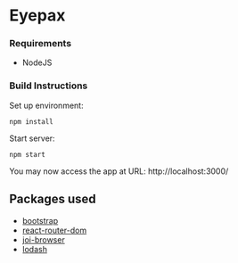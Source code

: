 # Eyepax

### Requirements

 * NodeJS

### Build Instructions

Set up environment:
```
npm install
```

Start server:
```
npm start
```

You may now access the app at URL: http://localhost:3000/

## Packages used
- [bootstrap](https://www.npmjs.com/package/bootstrap)
- [react-router-dom](https://www.npmjs.com/package/react-router-dom)
- [joi-browser](https://www.npmjs.com/package/joi-browser)
- [lodash](https://www.npmjs.com/package/lodash)